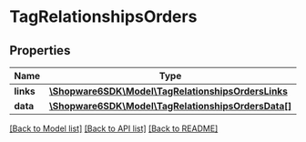 # TagRelationshipsOrders

## Properties
Name | Type | Description | Notes
------------ | ------------- | ------------- | -------------
**links** | [**\Shopware6SDK\Model\TagRelationshipsOrdersLinks**](TagRelationshipsOrdersLinks.md) |  | [optional] 
**data** | [**\Shopware6SDK\Model\TagRelationshipsOrdersData[]**](TagRelationshipsOrdersData.md) |  | [optional] 

[[Back to Model list]](../../README.md#documentation-for-models) [[Back to API list]](../../README.md#documentation-for-api-endpoints) [[Back to README]](../../README.md)

